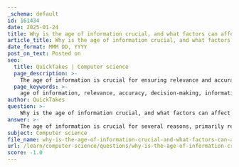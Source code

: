 ```yaml
---
_schema: default
id: 161434
date: 2025-01-24
title: Why is the age of information crucial, and what factors can affect how up-to-date information is?
article_title: Why is the age of information crucial, and what factors can affect how up-to-date information is?
date_format: MMM DD, YYYY
post_on_text: Posted on
seo:
  title: QuickTakes | Computer science
  page_description: >-
    The age of information is crucial for ensuring relevance and accuracy in decision-making, with factors such as publication frequency, field of study, research and development, social media impact, and cognitive engagement affecting how up-to-date information is.
  page_keywords: >-
    age of information, relevance, accuracy, decision-making, information expiration, credibility, misinformation, timeliness, publication frequency, research development, technology, healthcare, cognitive engagement, social media, public perception
author: QuickTakes
question: >-
    Why is the age of information crucial, and what factors can affect how up-to-date information is?
answer: >-
    The age of information is crucial for several reasons, primarily related to its relevance, accuracy, and the potential impact on decision-making. Here are some key points explaining why the age of information matters and the factors that can affect how up-to-date information is:\n\n### Importance of the Age of Information\n\n1. **Information Expiration**: Information can become outdated, similar to perishable goods. Events, statistics, and scientific findings can change rapidly, and relying on outdated information can lead to misunderstandings or misinformed decisions. For example, a medical guideline from several years ago may no longer reflect current best practices.\n\n2. **Relevance and Accuracy**: The context in which information was produced significantly affects its relevance. New developments can render previous information obsolete. For instance, in fields like technology or healthcare, guidelines and recommendations can change based on new research findings. Using the most up-to-date information ensures that conclusions are based on the latest evidence.\n\n3. **Credibility Assessment**: Evaluating the publication date of a source is part of assessing its credibility. Older articles may not have the same level of authority as more recent publications, especially in fast-evolving fields. Checking the dates helps identify whether the source is still considered reliable and relevant.\n\n4. **Avoiding Misinformation**: In the digital age, misinformation spreads rapidly. By checking the dates and updates of news sources, individuals can avoid falling victim to outdated or incorrect information that may have been debunked or revised.\n\n5. **Timeliness**: For information to be relevant, it must be available in a timely manner. Outdated information may lead to poor decision-making, as it may not reflect the current situation. Timely reporting ensures that stakeholders have access to the most current data, which is essential for effective decision-making.\n\n### Factors Affecting the Age of Information\n\n1. **Publication Frequency**: Different types of media have varying publication schedules. For instance, print materials may be published daily or weekly, leading to delays in reporting breaking news. In contrast, broadcast media can provide immediate updates, allowing audiences to receive information as events unfold.\n\n2. **Field of Study**: The rate of change in specific fields can affect how quickly information becomes outdated. For example, technology and healthcare are rapidly evolving fields where new findings can quickly supersede older information.\n\n3. **Research and Development**: Continuous advancements in research can lead to new discoveries that invalidate previous information. This is particularly relevant in scientific and medical contexts, where ongoing studies can change the understanding of a topic.\n\n4. **Public Perception and Social Media**: The age of information can influence public perception, especially in political contexts. Older information may be scrutinized more heavily, and social media can amplify the spread of both current and outdated information, affecting how quickly people receive updates.\n\n5. **Cognitive Engagement**: More recent information may prompt deeper cognitive engagement, leading to better understanding and retention. This cognitive elaboration can enhance the overall quality of research and decision-making.\n\nIn summary, the age of information is critical for ensuring that decisions are based on the most relevant and accurate data. Factors such as publication frequency, the pace of change in specific fields, ongoing research, public perception, and cognitive engagement all play a role in determining how up-to-date information is.
subject: Computer science
file_name: why-is-the-age-of-information-crucial-and-what-factors-can-affect-how-uptodate-information-is.md
url: /learn/computer-science/questions/why-is-the-age-of-information-crucial-and-what-factors-can-affect-how-uptodate-information-is
score: -1.0
---
```


&nbsp;